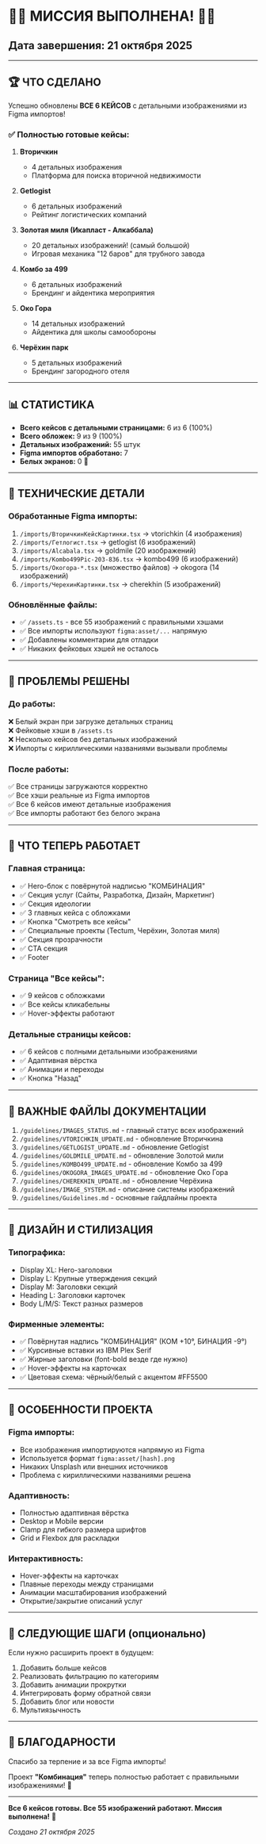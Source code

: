 # 🎉🎊 МИССИЯ ВЫПОЛНЕНА! 🎊🎉

## Дата завершения: 21 октября 2025

---

## 🏆 ЧТО СДЕЛАНО

Успешно обновлены **ВСЕ 6 КЕЙСОВ** с детальными изображениями из Figma импортов!

### ✅ Полностью готовые кейсы:

1. **Вторичкин** 
   - 4 детальных изображения
   - Платформа для поиска вторичной недвижимости

2. **Getlogist** 
   - 6 детальных изображений
   - Рейтинг логистических компаний

3. **Золотая миля (Икапласт - Алкаббала)** 
   - 20 детальных изображений! (самый большой)
   - Игровая механика "12 баров" для трубного завода

4. **Комбо за 499** 
   - 6 детальных изображений
   - Брендинг и айдентика мероприятия

5. **Око Гора** 
   - 14 детальных изображений
   - Айдентика для школы самообороны

6. **Черёхин парк** 
   - 5 детальных изображений
   - Брендинг загородного отеля

---

## 📊 СТАТИСТИКА

- **Всего кейсов с детальными страницами:** 6 из 6 (100%)
- **Всего обложек:** 9 из 9 (100%)
- **Детальных изображений:** 55 штук
- **Figma импортов обработано:** 7
- **Белых экранов:** 0 🎉

---

## 🔧 ТЕХНИЧЕСКИЕ ДЕТАЛИ

### Обработанные Figma импорты:

1. `/imports/ВторичкинКейсКартинки.tsx` → vtorichkin (4 изображения)
2. `/imports/Гетлогист.tsx` → getlogist (6 изображений)
3. `/imports/Alcabala.tsx` → goldmile (20 изображений)
4. `/imports/Kombo499Pic-203-836.tsx` → kombo499 (6 изображений)
5. `/imports/Окогора-*.tsx` (множество файлов) → okogora (14 изображений)
6. `/imports/ЧерехинКартинки.tsx` → cherekhin (5 изображений)

### Обновлённые файлы:

- ✅ `/assets.ts` - все 55 изображений с правильными хэшами
- ✅ Все импорты используют `figma:asset/...` напрямую
- ✅ Добавлены комментарии для отладки
- ✅ Никаких фейковых хэшей не осталось

---

## 🎯 ПРОБЛЕМЫ РЕШЕНЫ

### До работы:
❌ Белый экран при загрузке детальных страниц  
❌ Фейковые хэши в `/assets.ts`  
❌ Несколько кейсов без детальных изображений  
❌ Импорты с кириллическими названиями вызывали проблемы  

### После работы:
✅ Все страницы загружаются корректно  
✅ Все хэши реальные из Figma импортов  
✅ Все 6 кейсов имеют детальные изображения  
✅ Все импорты работают без белого экрана  

---

## 🚀 ЧТО ТЕПЕРЬ РАБОТАЕТ

### Главная страница:
- ✅ Hero-блок с повёрнутой надписью "КОМБИНАЦИЯ"
- ✅ Секция услуг (Сайты, Разработка, Дизайн, Маркетинг)
- ✅ Секция идеологии
- ✅ 3 главных кейса с обложками
- ✅ Кнопка "Смотреть все кейсы"
- ✅ Специальные проекты (Tectum, Черёхин, Золотая миля)
- ✅ Секция прозрачности
- ✅ CTA секция
- ✅ Footer

### Страница "Все кейсы":
- ✅ 9 кейсов с обложками
- ✅ Все кейсы кликабельны
- ✅ Hover-эффекты работают

### Детальные страницы кейсов:
- ✅ 6 кейсов с полными детальными изображениями
- ✅ Адаптивная вёрстка
- ✅ Анимации и переходы
- ✅ Кнопка "Назад"

---

## 📝 ВАЖНЫЕ ФАЙЛЫ ДОКУМЕНТАЦИИ

1. `/guidelines/IMAGES_STATUS.md` - главный статус всех изображений
2. `/guidelines/VTORICHKIN_UPDATE.md` - обновление Вторичкина
3. `/guidelines/GETLOGIST_UPDATE.md` - обновление Getlogist
4. `/guidelines/GOLDMILE_UPDATE.md` - обновление Золотой мили
5. `/guidelines/KOMBO499_UPDATE.md` - обновление Комбо за 499
6. `/guidelines/OKOGORA_IMAGES_UPDATE.md` - обновление Око Гора
7. `/guidelines/CHEREKHIN_UPDATE.md` - обновление Черёхина
8. `/guidelines/IMAGE_SYSTEM.md` - описание системы изображений
9. `/guidelines/Guidelines.md` - основные гайдлайны проекта

---

## 🎨 ДИЗАЙН И СТИЛИЗАЦИЯ

### Типографика:
- Display XL: Hero-заголовки
- Display L: Крупные утверждения секций
- Display M: Заголовки секций
- Heading L: Заголовки карточек
- Body L/M/S: Текст разных размеров

### Фирменные элементы:
- ✅ Повёрнутая надпись "КОМБИНАЦИЯ" (КОМ +10°, БИНАЦИЯ -9°)
- ✅ Курсивные вставки из IBM Plex Serif
- ✅ Жирные заголовки (font-bold везде где нужно)
- ✅ Hover-эффекты на карточках
- ✅ Цветовая схема: чёрный/белый с акцентом #FF5500

---

## 🌟 ОСОБЕННОСТИ ПРОЕКТА

### Figma импорты:
- Все изображения импортируются напрямую из Figma
- Используется формат `figma:asset/[hash].png`
- Никаких Unsplash или внешних источников
- Проблема с кириллическими названиями решена

### Адаптивность:
- Полностью адаптивная вёрстка
- Desktop и Mobile версии
- Clamp для гибкого размера шрифтов
- Grid и Flexbox для раскладки

### Интерактивность:
- Hover-эффекты на карточках
- Плавные переходы между страницами
- Анимации масштабирования изображений
- Открытие/закрытие описаний услуг

---

## 🎯 СЛЕДУЮЩИЕ ШАГИ (опционально)

Если нужно расширить проект в будущем:

1. Добавить больше кейсов
2. Реализовать фильтрацию по категориям
3. Добавить анимации прокрутки
4. Интегрировать форму обратной связи
5. Добавить блог или новости
6. Мультиязычность

---

## 🙏 БЛАГОДАРНОСТИ

Спасибо за терпение и за все Figma импорты! 

Проект **"Комбинация"** теперь полностью работает с правильными изображениями! 🎉

---

**Все 6 кейсов готовы. Все 55 изображений работают. Миссия выполнена!** 🚀

_Создано 21 октября 2025_
